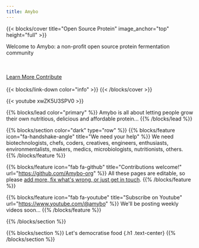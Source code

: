 ```yaml
---
title: Amybo
---
```


{{< blocks/cover title="Open Source Protein" image_anchor="top" height="full" >}}
<p class="lead">Welcome to Amybo: a non-profit open source protein fermentation community</p>
<br><br>
<a class="btn btn-lg btn-primary me-3 mb-4" href="/docs/">
  Learn More <i class="fas fa-arrow-alt-circle-right ms-2"></i>
</a>
<a class="btn btn-lg btn-primary me-3 mb-4" href="https://github.com/Amybo-org">
  Contribute <i class="fab fa-github ms-2 "></i>
</a>
<br><br>
{{< blocks/link-down color="info" >}}
{{< /blocks/cover >}}

{{< youtube xwZK5U3SPV0 >}}

{{% blocks/lead color="primary" %}}
Amybo is all about letting people grow their own nutritious, delicious and affordable protein...
{{% /blocks/lead %}}


{{% blocks/section color="dark" type="row" %}}
{{% blocks/feature icon="fa-handshake-angle" title="We need your help" %}}
We need biotechnologists, chefs, coders, creatives, engineers, enthusiasts, environmentalists, makers, medics, microbiologists, nutritionists, others.
{{% /blocks/feature %}}


{{% blocks/feature icon="fab fa-github" title="Contributions welcome!" url="https://github.com/Amybo-org" %}}
All these pages are editable, so please [add more, fix what's wrong, or just get in touch](/docs/contribution-guidelines).
{{% /blocks/feature %}}


{{% blocks/feature icon="fab fa-youtube" title="Subscribe on Youtube" url="https://www.youtube.com/@amybo" %}}
We'll be posting weekly videos soon...
{{% /blocks/feature %}}


{{% /blocks/section %}}


{{% blocks/section %}}
Let's democratise food
{.h1 .text-center}
{{% /blocks/section %}}